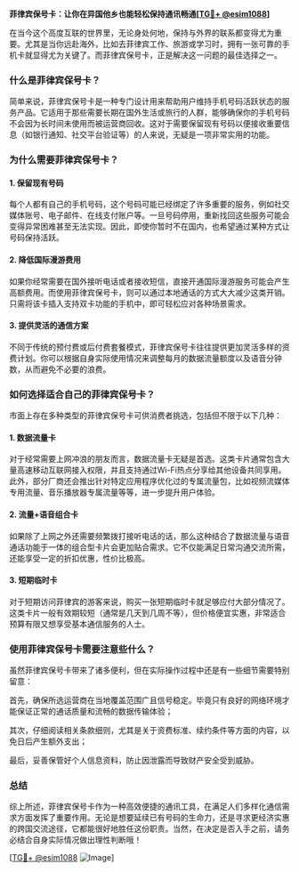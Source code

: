 **菲律宾保号卡：让你在异国他乡也能轻松保持通讯畅通[[TG💪+ @esim1088](https://t.me/s/esim1088)]**

在当今这个高度互联的世界里，无论身处何地，保持与外界的联系都变得尤为重要。尤其是当你远赴海外，比如去菲律宾工作、旅游或学习时，拥有一张可靠的手机卡就显得尤为关键了。而菲律宾保号卡，正是解决这一问题的最佳选择之一。

### **什么是菲律宾保号卡？**

简单来说，菲律宾保号卡是一种专门设计用来帮助用户维持手机号码活跃状态的服务产品。它适用于那些需要长期在国外生活或旅行的人群，能够确保你的手机号码不会因为长时间未使用而被运营商回收。这对于需要保留现有号码以便接收重要信息（如银行通知、社交平台验证等）的人来说，无疑是一项非常实用的功能。

### **为什么需要菲律宾保号卡？**

#### **1. 保留现有号码**
每个人都有自己的手机号码，这个号码可能已经绑定了许多重要的服务，例如社交媒体账号、电子邮件、在线支付账户等。一旦号码停用，重新找回这些服务可能会变得异常困难甚至无法实现。因此，即使你暂时不在国内，也希望通过某种方式让号码保持活跃。

#### **2. 降低国际漫游费用**
如果你经常需要在国外接听电话或者接收短信，直接开通国际漫游服务可能会产生高额费用。而使用菲律宾保号卡，则可以通过本地通话的方式大大减少这类开销。只需将该卡插入支持双卡功能的手机中，即可轻松应对各种场景需求。

#### **3. 提供灵活的通信方案**
不同于传统的预付费或后付费套餐模式，菲律宾保号卡往往提供更加灵活多样的资费计划。你可以根据自身实际使用情况来调整每月的数据流量额度以及语音分钟数，从而避免不必要的浪费。

### **如何选择适合自己的菲律宾保号卡？**

市面上存在多种类型的菲律宾保号卡可供消费者挑选，包括但不限于以下几种：

#### **1. 数据流量卡**
对于经常需要上网冲浪的朋友而言，数据流量卡无疑是首选。这类卡片通常包含大量高速移动互联网接入权限，并且支持通过Wi-Fi热点分享给其他设备共同享用。此外，部分厂商还会推出针对特定应用程序优化过的专属流量包，比如视频流媒体专用流量、音乐播放器专属流量等等，进一步提升用户体验。

#### **2. 流量+语音组合卡**
如果除了上网之外还需要频繁拨打接听电话的话，那么这种结合了数据流量与语音通话功能于一体的组合型卡片会更加贴合需求。它不仅能满足日常沟通交流所需，还能享受一定的折扣优惠，性价比极高。

#### **3. 短期临时卡**
对于短期访问菲律宾的游客来说，购买一张短期临时卡就足够应付大部分情况了。这类卡片一般有效期较短（通常是几天到几周不等），但价格便宜实惠，非常适合预算有限又想享受基本通信服务的人士。

### **使用菲律宾保号卡需要注意些什么？**

虽然菲律宾保号卡带来了诸多便利，但在实际操作过程中还是有一些细节需要特别留意：

首先，确保所选运营商在当地覆盖范围广且信号稳定。毕竟只有良好的网络环境才能保证正常的通话质量和流畅的数据传输体验；

其次，仔细阅读相关条款细则，尤其是关于资费标准、续约条件等方面的内容，以免日后产生额外支出；

最后，妥善保管好个人信息资料，防止因泄露而导致财产安全受到威胁。

### **总结**

综上所述，菲律宾保号卡作为一种高效便捷的通讯工具，在满足人们多样化通信需求方面发挥了重要作用。无论是想要延续已有号码的生命力，还是寻求更经济实惠的跨国交流途径，它都能很好地胜任这份职责。当然，在决定是否入手之前，请务必结合自身实际情况做出理性判断哦！

[[TG💪+ @esim1088](https://t.me/s/esim1088) ![Image](https://i.postimg.cc/4NQfJmqS/Snipaste-2025-05-13-00-14-12.png)]